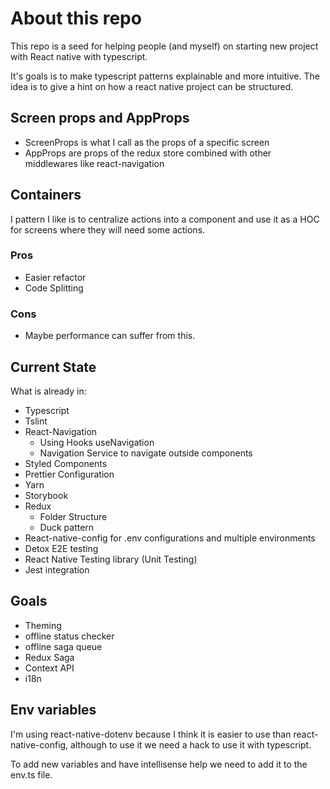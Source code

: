 # About this repo

This repo is a seed for helping people (and myself) on starting new project with React native with typescript.

It's goals is to make typescript patterns explainable and more intuitive. The idea is to give a hint on how a react native project can be structured.

## Screen props and AppProps

- ScreenProps is what I call as the props of a specific screen
- AppProps are props of the redux store combined with other middlewares like react-navigation

## Containers

I pattern I like is to centralize actions into a component and use it as a HOC for screens where they will need some actions.

### Pros

- Easier refactor
- Code Splitting

### Cons

- Maybe performance can suffer from this.

## Current State

What is already in:

- Typescript
- Tslint
- React-Navigation
  - Using Hooks useNavigation
  - Navigation Service to navigate outside components
- Styled Components
- Prettier Configuration
- Yarn
- Storybook
- Redux
  - Folder Structure
  - Duck pattern
- React-native-config for .env configurations and multiple environments
- Detox E2E testing
- React Native Testing library (Unit Testing)
- Jest integration

## Goals

- Theming
- offline status checker
- offline saga queue
- Redux Saga
- Context API
- i18n

## Env variables

I'm using react-native-dotenv because I think it is easier to use than react-native-config, although to use it we need a hack to use it with typescript.

To add new variables and have intellisense help we need to add it to the env.ts file.
